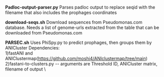 **Padloc-output-parser.py** Parses padloc output to replace seqid with the filename that also includes the prophages coordinates

**download-seqs.sh** Download sequences from Pseudomonas.com database. Needs a list of genome-urls extracted from the table that can be downloaded from Pseudomonas.com

**PARSEC.sh** Uses PhiSpy.py to predict prophages, then groups them by ANICluster
Dependencies: \
1)fastANI and ANIClustermap(https://github.com/moshi4/ANIclustermap/tree/main) \
2)fastani-to-clusters.py -- arguments are Threshold ID, ANICluster matrix, filename of output \

